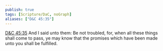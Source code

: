```yaml
---
publish: true
tags: [Scripture/DaC, noGraph]
aliases: ["D&C 45:35"]
---
```

[D&C 45:35](https://churchofjesuschrist.org/study/scriptures/dc-testament/dc/45?lang=eng&id=p35#p35) And I said unto them: Be not troubled, for, when all these things shall come to pass, ye may know that the promises which have been made unto you shall be fulfilled.
